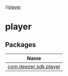 //[player](index.md)

# player

## Packages

| Name |
|---|
| [com.deezer.sdk.player](player/com.deezer.sdk.player/index.md) |
